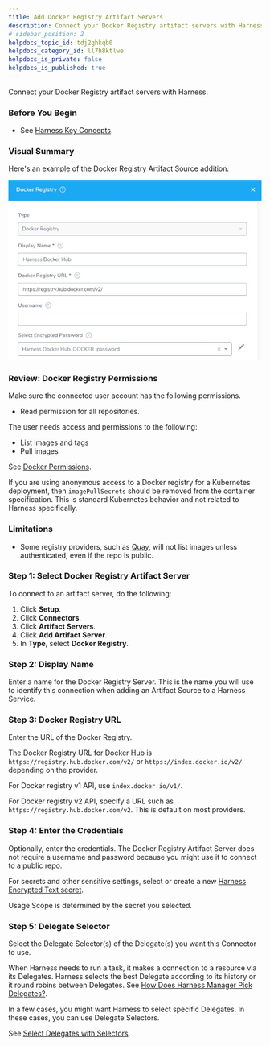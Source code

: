 ```yaml
---
title: Add Docker Registry Artifact Servers
description: Connect your Docker Registry artifact servers with Harness.
# sidebar_position: 2
helpdocs_topic_id: tdj2ghkqb0
helpdocs_category_id: ll7h8ktlwe
helpdocs_is_private: false
helpdocs_is_published: true
---
```


Connect your Docker Registry artifact servers with Harness.

### Before You Begin

* See [Harness Key Concepts](https://docs.harness.io/article/4o7oqwih6h-harness-key-concepts).

### Visual Summary

Here's an example of the Docker Registry Artifact Source addition.

![](./static/add-docker-registry-artifact-servers-33.png)

### Review: Docker Registry Permissions

Make sure the connected user account has the following permissions.

* Read permission for all repositories.

The user needs access and permissions to the following:

* List images and tags
* Pull images

See [Docker Permissions](https://docs.docker.com/datacenter/dtr/2.0/user-management/permission-levels/).

If you are using anonymous access to a Docker registry for a Kubernetes deployment, then `imagePullSecrets` should be removed from the container specification. This is standard Kubernetes behavior and not related to Harness specifically.

### Limitations

* Some registry providers, such as [Quay](http://quay.io/), will not list images unless authenticated, even if the repo is public.

### Step 1: Select Docker Registry Artifact Server

To connect to an artifact server, do the following:

1. Click **Setup**.
2. Click **Connectors**.
3. Click **Artifact Servers**.
4. Click **Add Artifact Server**.
5. In **Type**, select **Docker Registry**.

### Step 2: Display Name

Enter a name for the Docker Registry Server. This is the name you will use to identify this connection when adding an Artifact Source to a Harness Service.

### Step 3: Docker Registry URL

Enter the URL of the Docker Registry.

The Docker Registry URL for Docker Hub is `https://registry.hub.docker.com/v2/` or `https://index.docker.io/v2/` depending on the provider.

For Docker registry v1 API, use `index.docker.io/v1/`.

For Docker registry v2 API, specify a URL such as `https://registry.hub.docker.com/v2`. This is default on most providers.

### Step 4: Enter the Credentials

Optionally, enter the credentials. The Docker Registry Artifact Server does not require a username and password because you might use it to connect to a public repo.

For secrets and other sensitive settings, select or create a new [Harness Encrypted Text secret](../../security/secrets-management/use-encrypted-text-secrets.md).

Usage Scope is determined by the secret you selected.

### Step 5: Delegate Selector

Select the Delegate Selector(s) of the Delegate(s) you want this Connector to use.

When Harness needs to run a task, it makes a connection to a resource via its Delegates. Harness selects the best Delegate according to its history or it round robins between Delegates. See [How Does Harness Manager Pick Delegates?](../manage-delegates/delegate-installation.md#how-does-harness-manager-pick-delegates).

In a few cases, you might want Harness to select specific Delegates. In these cases, you can use Delegate Selectors.

See [Select Delegates with Selectors](../manage-delegates/select-delegates-for-specific-tasks-with-selectors.md).

